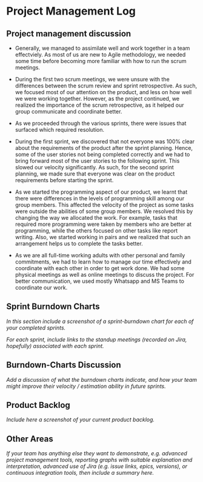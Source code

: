 # Project Management Log

## Project management discussion

* Generally, we managed to assimilate well and work together in a team effectviely. As most of us are new to Agile methodology, we needed some time before becoming more familiar with how to run the scrum meetings. 

* During the first two scrum meetings, we were unsure with the differences between the scrum review and sprint retrospective. As such, we focused most of our attention on the product, and less on how well we were working together. However, as the project continued, we realized the importance of the scrum retrospective, as it helped our group communicate and coordinate better. 

* As we proceeded through the various sprints, there were issues that surfaced which required resolution.

* During the first sprint, we discovered that not everyone was 100% clear about the requirements of the product after the sprint planning. Hence, some of the user stories not being completed correctly and we had to bring forward most of the user stories to the following sprint. This slowed our velocity significantly. As such, for the second sprint planning, we made sure that everyone was clear on the product requirements before starting the sprint. 

* As we started the programming aspect of our product, we learnt that there were differences in the levels of programming skill among our group members. This affected the velocity of the project as some tasks were outside the abilities of some group members. We resolved this by changing the way we allocated the work. For example, tasks that required more programming were taken by members who are better at programming, while the others focused on other tasks like report writing. Also, we started working in pairs and we realized that such an arrangement helps us to complete the tasks better. 

* As we are all full-time working adults with other personal and family commitments, we had to learn how to manage our time effectively and coordinate with each other in order to get work done. We had some physical meetings as well as online meetings to discuss the project. For better communication, we used mostly Whatsapp and MS Teams to coordinate our work. 

## Sprint Burndown Charts

*In this section include a screenshot of a sprint-burndown chart for each of your completed sprints.*

*For each sprint, include links to the standup meetings (recorded on Jira, hopefully) associated with each sprint.*

## Burndown-Charts Discussion
*Add a discussion of what the burndown charts indicate, and how your team might improve their velocity / estimation ability in future sprints.*

## Product Backlog
*Include here a screenshot of your current product backlog.*

## Other Areas
*If your team has anything else they want to demonstrate, e.g. advanced project management tools, reporting graphs with suitable explanation and interpretation, advanced use of Jira (e.g. issue links, epics, versions), or continuous integration tools, then include a summary here.*
